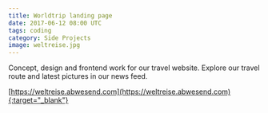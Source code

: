```yaml
---
title: Worldtrip landing page
date: 2017-06-12 08:00 UTC
tags: coding
category: Side Projects
image: weltreise.jpg
---
```


Concept, design and frontend work for our travel website. Explore our travel route and latest pictures in our news feed.

<span class="entypo-address"></span>[https://weltreise.abwesend.com](https://weltreise.abwesend.com){:target="_blank"}
